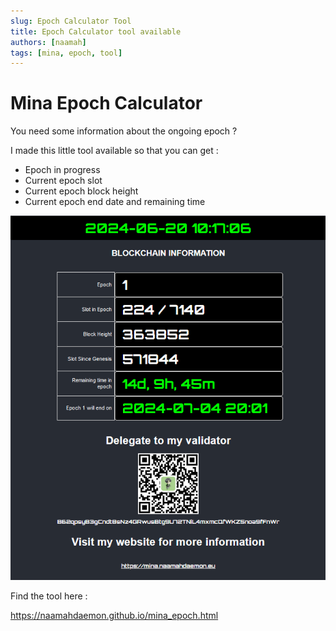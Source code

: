 ```yaml
---
slug: Epoch Calculator Tool
title: Epoch Calculator tool available
authors: [naamah]
tags: [mina, epoch, tool]
---
```

# Mina Epoch Calculator
You need some information about the ongoing epoch ?

I made this little tool available so that you can get :

* Epoch in progress
* Current epoch slot
* Current epoch block height
* Current epoch end date and remaining time

![Mina Epoch Calculator](./epoch.png)

Find the tool here : 

https://naamahdaemon.github.io/mina_epoch.html